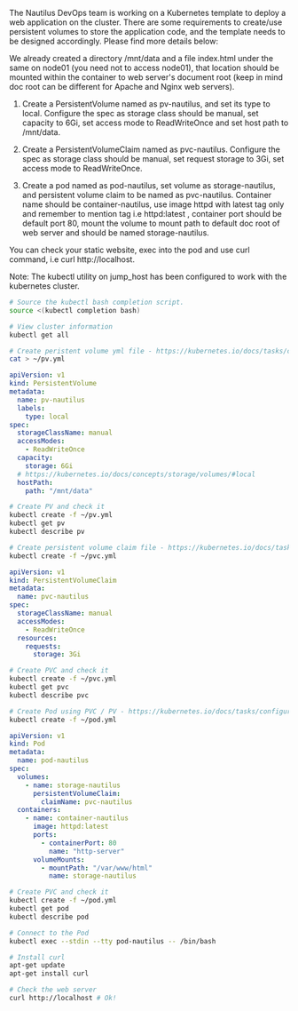 The Nautilus DevOps team is working on a Kubernetes template to deploy a web application on the cluster. There are some requirements to create/use persistent volumes to store the application code, and the template needs to be designed accordingly. Please find more details below:

We already created a directory /mnt/data and a file index.html under the same on node01 (you need not to access node01), that location should be mounted within the container to web server's document root (keep in mind doc root can be different for Apache and Nginx web servers).

1. Create a PersistentVolume named as pv-nautilus, and set its type to local. Configure the spec as storage class should be manual, set capacity to 6Gi, set access mode to ReadWriteOnce and set host path to /mnt/data.

2. Create a PersistentVolumeClaim named as pvc-nautilus. Configure the spec as storage class should be manual, set request storage to 3Gi, set access mode to ReadWriteOnce.

3. Create a pod named as pod-nautilus, set volume as storage-nautilus, and persistent volume claim to be named as pvc-nautilus. Container name should be container-nautilus, use image httpd with latest tag only and remember to mention tag i.e httpd:latest , container port should be default port 80, mount the volume to mount path to default doc root of web server and should be named storage-nautilus.

You can check your static website, exec into the pod and use curl command, i.e curl http://localhost.

Note: The kubectl utility on jump_host has been configured to work with the kubernetes cluster.


```bash
# Source the kubectl bash completion script.
source <(kubectl completion bash)

# View cluster information
kubectl get all

# Create peristent volume yml file - https://kubernetes.io/docs/tasks/configure-pod-container/configure-persistent-volume-storage/#create-a-persistentvolume
cat > ~/pv.yml
```

```yml
apiVersion: v1
kind: PersistentVolume
metadata:
  name: pv-nautilus
  labels:
    type: local
spec:
  storageClassName: manual
  accessModes:
    - ReadWriteOnce
  capacity:
    storage: 6Gi
  # https://kubernetes.io/docs/concepts/storage/volumes/#local
  hostPath:
    path: "/mnt/data"

```

```bash
# Create PV and check it
kubectl create -f ~/pv.yml
kubectl get pv
kubectl describe pv

# Create persistent volume claim file - https://kubernetes.io/docs/tasks/configure-pod-container/configure-persistent-volume-storage/#create-a-persistentvolumeclaim
kubectl create -f ~/pvc.yml
```

```yml
apiVersion: v1
kind: PersistentVolumeClaim
metadata:
  name: pvc-nautilus
spec:
  storageClassName: manual
  accessModes:
    - ReadWriteOnce
  resources:
    requests:
      storage: 3Gi
```

```bash
# Create PVC and check it
kubectl create -f ~/pvc.yml
kubectl get pvc
kubectl describe pvc

# Create Pod using PVC / PV - https://kubernetes.io/docs/tasks/configure-pod-container/configure-persistent-volume-storage/#create-a-pod
kubectl create -f ~/pod.yml
```

```yml
apiVersion: v1
kind: Pod
metadata:
  name: pod-nautilus
spec:
  volumes:
    - name: storage-nautilus
      persistentVolumeClaim:
        claimName: pvc-nautilus
  containers:
    - name: container-nautilus
      image: httpd:latest
      ports:
        - containerPort: 80
          name: "http-server"
      volumeMounts:
        - mountPath: "/var/www/html"
          name: storage-nautilus
```

```bash
# Create PVC and check it
kubectl create -f ~/pod.yml
kubectl get pod
kubectl describe pod

# Connect to the Pod
kubectl exec --stdin --tty pod-nautilus -- /bin/bash

# Install curl
apt-get update
apt-get install curl

# Check the web server
curl http://localhost # Ok!
```
